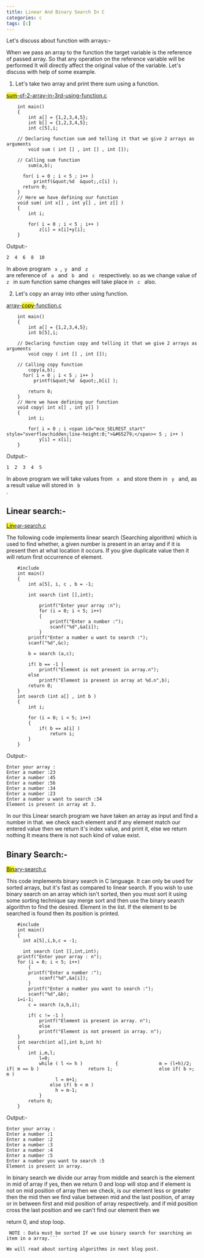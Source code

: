 ```yaml
---
title: Linear And Binary Search In C
categories: c
tags: [c]
---
```


Let's discuss about function with arrays:-

When we pass an array to the function the target variable is the reference of passed array.
So that any operation on the reference variable will be performed It will directly affect
the original value of the variable.
Let's discuss with help of some example.

1. Let's take two array and print there sum using a function.

<a class="css-truncate-target js-navigation-open js-tree-finder-path" href="https://github.com/lyfofvipin/PROGRSMMING/blob/master/sum-of-2-array-in-3rd-using-function.c"><mark>sum</mark>-of-2-array-in-3rd-using-function.c</a>

```
    int main()
    {
        int a[] = {1,2,3,4,5};
        int b[] = {1,2,3,4,5};
        int c[5],i;

    // Declaring function sum and telling it that we give 2 arrays as arguments
        void sum ( int [] , int [] , int []);

    // Calling sum function
        sum(a,b);

      for( i = 0 ; i < 5 ; i++ )
          printf(&quot;%d  &quot;,c[i] );
      return 0;
    }
    // Here we have defining our function
    void sum( int x[] , int y[] , int z[] )
    {
        int i;

        for( i = 0 ; i < 5 ; i++ )
            z[i] = x[i]+y[i];
    }
```
Output:-
```
2  4  6  8  10
```

In above program <code> x </code>,<code> y </code> and <code> z </code> are reference of <code> a </code> and <code> b </code>
and <code> c </code>
respectively. so as we change value of <code> z </code> in sum function same changes will take place
in <code> c </code> also.

2. Let's copy an array into other using function.

<a class="css-truncate-target js-navigation-open js-tree-finder-path" href="https://github.com/lyfofvipin/PROGRSMMING/blob/master/array-copy-function.c">array-<mark>copy</mark>-function.c</a>

```
    int main()
    {
        int a[] = {1,2,3,4,5};
        int b[5],i;

    // Declaring function copy and telling it that we give 2 arrays as arguments
        void copy ( int [] , int []);

    // Calling copy function
        copy(a,b);
      for( i = 0 ; i < 5 ; i++ )
          printf(&quot;%d  &quot;,b[i] );

        return 0;
    }
    // Here we have defining our function
    void copy( int x[] , int y[] )
    {
        int i;

        for( i = 0 ; i <span id="mce_SELREST_start" style="overflow:hidden;line-height:0;">&#65279;</span>< 5 ; i++ )
            y[i] = x[i];
    }
```
Output:-
```
1  2  3  4  5
```

In above program we will take values from <code> x </code> and store them in <code> y </code> and,
as a result value will stored in <code> b </code>.
<h2>Linear search:-</h2>
<a class="css-truncate-target js-navigation-open js-tree-finder-path" href="https://github.com/lyfofvipin/PROGRSMMING/blob/master/Linear-search.c"><mark>Lin</mark>ear-search.c</a>

The following code implements linear search (Searching algorithm) which is used to find whether,
a given number is present in an array and if it is present then at what location it occurs.
If you give duplicate value then it will return first occurrence of element.
```
    #include
    int main()
    {
        int a[5], i, c , b = -1;

        int search (int [],int);

            printf("Enter your array :n");
            for (i = 0; i < 5; i++)
            {
                printf("Enter a number :");
	            scanf("%d",&a[i]);
            }
	    printf("Enter a number u want to search :");
	    scanf("%d",&c);

	    b = search (a,c);

    	if( b == -1 )
		    printf("Element is not present in array.n");
        else
    		printf("Element is present in array at %d.n",b);
        return 0;
    }
    int search (int a[] , int b )
    {
        int i;

        for (i = 0; i < 5; i++)
    	{
		    if( b == a[i] )
        		return i;
    	}
    }
```

Output:-
```
Enter your array :
Enter a number :23
Enter a number :45
Enter a number :56
Enter a number :34
Enter a number :23
Enter a number u want to search :34
Element is present in array at 3.
```

In our this Linear search program we have taken an array as input and find a number in that.
we check each element and if any element match our entered value then we return it's index value,
and print it, else we return nothing It means there is not such kind of value exist.
<h2>Binary Search:-</h2>
<a class="css-truncate-target js-navigation-open js-tree-finder-path" href="https://github.com/lyfofvipin/PROGRSMMING/blob/master/Binary-search.c"><mark>Bin</mark>ary-search.c</a>

This code implements binary search in C language.
It can only be used for sorted arrays, but it's fast as compared to linear search.
If you wish to use binary search on an array which isn't sorted, then you must sort it using some sorting technique say merge sort and then use the binary search algorithm to find the desired. Element in the list. If the element to be searched is found then its position is printed.
```
	#include
	int main()
	{
	  int a[5],i,b,c = -1;
	
	  int search (int [],int,int);
    printf("Enter your array : n");
   	for (i = 0; i < 5; i++)
     	{
       	printf("Enter a number :");
	     	scanf("%d",&a[i]);
     	}
		printf("Enter a number you want to search :");
		scanf("%d",&b);
    i=i-1;
		c = search (a,b,i);

		if( c != -1 )
			printf("Element is present in array. n");
        	else
			printf("Element is not present in array. n");
  	}
	int search(int a[],int b,int h)
	{
    	int i,m,l;
			l=0;
			while ( l <= h )  			{  				m = (l+h)/2;  				if( m == b )  				  return 1;  				else if( b >; m )
				  l = m+1;
				else if( b < m )
				  h = m-1;
			}
		return 0;
	}
```

Output:-
```
Enter your array : 
Enter a number :1
Enter a number :2
Enter a number :3
Enter a number :4
Enter a number :5
Enter a number you want to search :5
Element is present in array.
```

In binary search we divide our array from middle and search is the element in mid of array if yes,
then we return 0 and loop will stop and if element is not on mid position of array then we check,
is our element less or greater then the mid then we find value between mid and the last position,
of array or in between first and mid position of array respectively.
and if mid position cross the last position and we can't find our element then we

return 0,
and stop loop.
```
 NOTE : Data must be sorted If we use binary search for searching an item in a array.```
 
We will read about sorting algorithms in next blog post.